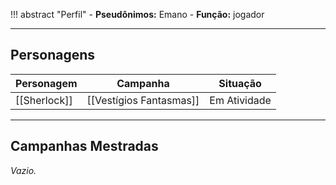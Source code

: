 !!! abstract "Perfil"
	- **Pseudônimos:** Emano
	- **Função:** jogador

---

## Personagens

| Personagem   | Campanha                | Situação     |
| ------------ | ----------------------- | ------------ |
| [[Sherlock]] | [[Vestígios Fantasmas]] | Em Atividade |

---

## Campanhas Mestradas

*Vazio.*